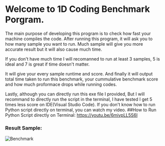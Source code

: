 # Welcome to 1D Coding Benchmark Porgram.
The main purpose of developing this program is to check how fast your machine compiles the code.
After running this program, it will ask you to how many sample you want to run. Much sample will give you more accurate result but it will also cause much time.

If you don't have much time I will recomanned to run at least 3 samples, 5 is ideal and 7 is great if time doesn't matter.

It will give your every sample runtime and score. And finally it will output total time taken to run this benchmark, your cummulative benchmark score and how much proformace drops while running codes.

Lastly, although you can directly run this exe file I provided, But I will recommand to directly run the script in the terminal, I have tested I get 5 times less score on IDE(Visual Studio Code). If you don't know how to run Python script directly on terminal, you can watch my video.
##How to Run Python Script directly on Terminal: https://youtu.be/6mivpLL5S6I
### Result Sample:

![Benchmark](https://user-images.githubusercontent.com/85452696/159559260-32b177ce-2748-4b35-826a-bc133cfe6f37.png)
